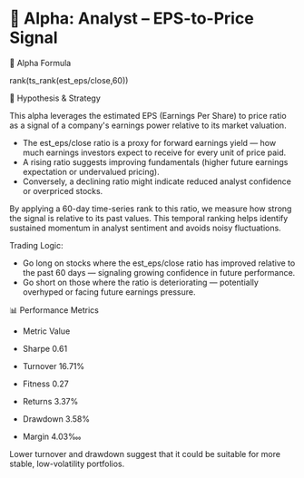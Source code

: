 # 📌 Alpha: Analyst – EPS-to-Price Signal
🧮 Alpha Formula

rank(ts_rank(est_eps/close,60))

🧠 Hypothesis & Strategy

This alpha leverages the estimated EPS (Earnings Per Share) to price ratio as a signal of a company's earnings power relative to its market valuation.
- The est_eps/close ratio is a proxy for forward earnings yield — how much earnings investors expect to receive for every unit of price paid.
- A rising ratio suggests improving fundamentals (higher future earnings expectation or undervalued pricing).
- Conversely, a declining ratio might indicate reduced analyst confidence or overpriced stocks.

By applying a 60-day time-series rank to this ratio, we measure how strong the signal is relative to its past values. This temporal ranking helps identify sustained momentum in analyst sentiment and avoids noisy fluctuations.

Trading Logic: 
- Go long on stocks where the est_eps/close ratio has improved relative to the past 60 days — signaling growing confidence in future performance.
- Go short on those where the ratio is deteriorating — potentially overhyped or facing future earnings pressure.

📊 Performance Metrics

- Metric	Value

- Sharpe	0.61

- Turnover	16.71%

- Fitness	0.27

- Returns	3.37%

- Drawdown	3.58%

- Margin	4.03‱

Lower turnover and drawdown suggest that it could be suitable for more stable, low-volatility portfolios. 
